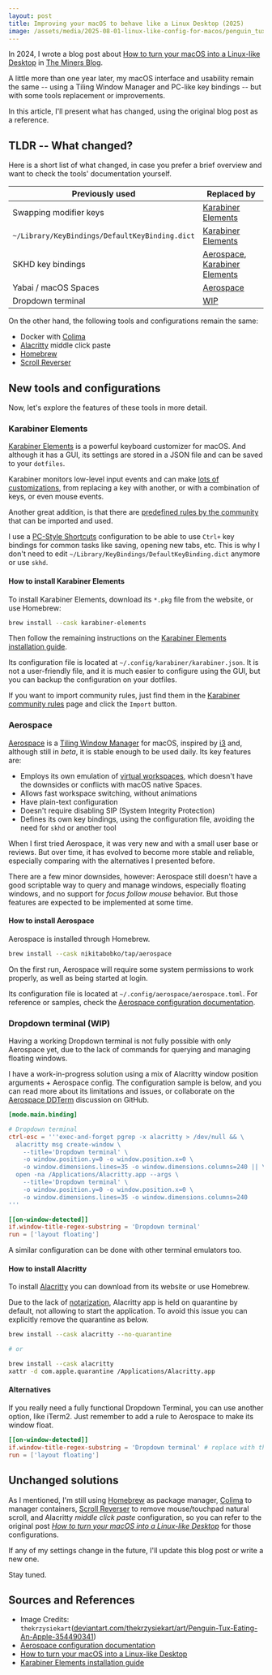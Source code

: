 ```yaml
---
layout: post
title: Improving your macOS to behave like a Linux Desktop (2025)
image: /assets/media/2025-08-01-linux-like-config-for-macos/penguin_tux_eating_an_apple_by_thekrzysiekart_d5v1yhx-1400x800.webp
---
```


In 2024, I wrote a blog post about [How to turn your macOS into a Linux-like Desktop] in [The Miners Blog].

A little more than one year later, my macOS interface and usability remain the same -- using a Tiling Window Manager and PC-like key bindings -- but with some tools replacement or improvements.

In this article, I'll present what has changed, using the original blog post as a reference.

## TLDR -- What changed?

Here is a short list of what changed, in case you prefer a brief overview and want to check the tools' documentation yourself.

| Previously used                                | Replaced by                       |
| ---------------------------------------------- | --------------------------------- |
| Swapping modifier keys                         | [Karabiner Elements]              |
| `~/Library/KeyBindings/DefaultKeyBinding.dict` | [Karabiner Elements]              |
| SKHD key bindings                              | [Aerospace], [Karabiner Elements] |
| Yabai / macOS Spaces                           | [Aerospace]                       |
| Dropdown terminal                              | [WIP][AeroSpace DDTerm]           |

On the other hand, the following tools and configurations remain the same:

- Docker with [Colima]
- [Alacritty] middle click paste
- [Homebrew]
- [Scroll Reverser]

## New tools and configurations

Now, let's explore the features of these tools in more detail.

### Karabiner Elements

[Karabiner Elements] is a powerful keyboard customizer for macOS. And although it has a GUI, its settings are stored in a JSON file and can be saved to your `dotfiles`.

Karabiner monitors low-level input events and can make [lots of customizations][Karabiner Elements features], from replacing a key with another, or with a combination of keys, or even mouse events.

Another great addition, is that there are [predefined rules by the community][Karabiner community rules] that can be imported and used.

I use a [PC-Style Shortcuts][Karabiner PC-Style Shortcuts] configuration to be able to use `Ctrl+` key bindings for common tasks like saving, opening new tabs, etc. This is why I don't need to edit `~/Library/KeyBindings/DefaultKeyBinding.dict` anymore or use `skhd`.

#### How to install Karabiner Elements

To install Karabiner Elements, download its `*.pkg` file from the website, or use Homebrew:

```bash
brew install --cask karabiner-elements
```

Then follow the remaining instructions on the [Karabiner Elements installation guide].

Its configuration file is located at `~/.config/karabiner/karabiner.json`. It is not a user-friendly file, and it is much easier to configure using the GUI, but you can backup the configuration on your dotfiles.

If you want to import community rules, just find them in the [Karabiner community rules] page and click the `Import` button.

### Aerospace

[Aerospace] is a [Tiling Window Manager] for macOS, inspired by [i3] and, although still in _beta_, it is stable enough to be used daily. Its key features are:

- Employs its own emulation of [virtual workspaces], which doesn't have the downsides or conflicts with macOS native Spaces.
- Allows fast workspace switching, without animations
- Have plain-text configuration
- Doesn't require disabling SIP (System Integrity Protection)
- Defines its own key bindings, using the configuration file, avoiding the need for `skhd` or another tool

When I first tried Aerospace, it was very new and with a small user base or reviews. But over time, it has evolved to become more stable and reliable, especially comparing with the alternatives I presented before.

There are a few minor downsides, however: Aerospace still doesn't have a good scriptable way to query and manage windows, especially floating windows, and no support for _focus follow mouse_ behavior. But those features are expected to be implemented at some time.

#### How to install Aerospace

Aerospace is installed through Homebrew.

```bash
brew install --cask nikitabobko/tap/aerospace
```

On the first run, Aerospace will require some system permissions to work properly, as well as being started at login.

Its configuration file is located at `~/.config/aerospace/aerospace.toml`. For reference or samples, check the [Aerospace configuration documentation].

### Dropdown terminal (WIP)

Having a working Dropdown terminal is not fully possible with only Aerospace yet, due to the lack of commands for querying and managing floating windows.

I have a work-in-progress solution using a mix of Alacritty window position arguments + Aerospace config. The configuration sample is below, and you can read more about its limitations and issues, or collaborate on the [Aerospace DDTerm] discussion on GitHub.

```toml
[mode.main.binding]

# Dropdown terminal
ctrl-esc = '''exec-and-forget pgrep -x alacritty > /dev/null && \
  alacritty msg create-window \
    --title='Dropdown terminal' \
    -o window.position.y=0 -o window.position.x=0 \
    -o window.dimensions.lines=35 -o window.dimensions.columns=240 || \
  open -na /Applications/Alacritty.app --args \
    --title='Dropdown terminal' \
    -o window.position.y=0 -o window.position.x=0 \
    -o window.dimensions.lines=35 -o window.dimensions.columns=240
'''

[[on-window-detected]]
if.window-title-regex-substring = 'Dropdown terminal'
run = ['layout floating']
```

A similar configuration can be done with other terminal emulators too.

#### How to install Alacritty

To install [Alacritty] you can download from its website or use Homebrew.

Due to the lack of [notarization], Alacritty app is held on quarantine by default, not allowing to start the application. To avoid this issue you can explicitly remove the quarantine as below.

```bash
brew install --cask alacritty --no-quarantine

# or

brew install --cask alacritty
xattr -d com.apple.quarantine /Applications/Alacritty.app
```

#### Alternatives

If you really need a fully functional Dropdown Terminal, you can use another option, like iTerm2. Just remember to add a rule to Aerospace to make its window float.

```toml
[[on-window-detected]]
if.window-title-regex-substring = 'Dropdown terminal' # replace with the window title or id
run = ['layout floating']
```

## Unchanged solutions

As I mentioned, I'm still using [Homebrew] as package manager, [Colima] to manager containers, [Scroll Reverser] to remove mouse/touchpad natural scroll, and Alacritty _middle click paste_ configuration, so you can refer to the original post _[How to turn your macOS into a Linux-like Desktop]_ for those configurations.

If any of my settings change in the future, I'll update this blog post or write a new one.

Stay tuned.

## Sources and References

- Image Credits: `thekrzysiekart`([deviantart.com/thekrzysiekart/art/Penguin-Tux-Eating-An-Apple-354490341])
- [Aerospace configuration documentation]
- [How to turn your macOS into a Linux-like Desktop]
- [Karabiner Elements installation guide]

[Aerospace DDTerm]: https://github.com/nikitabobko/AeroSpace/discussions/1556
[Aerospace configuration documentation]: https://nikitabobko.github.io/AeroSpace/guide#configuring-aerospace
[Aerospace]: https://github.com/nikitabobko/AeroSpace
[Alacritty]: https://alacritty.org/
[Colima]: https://github.com/abiosoft/colima
[Homebrew]: https://brew.sh/
[How to turn your macOS into a Linux-like Desktop]: https://blog.codeminer42.com/how-to-turn-your-macos-into-a-linux-like-desktop/
[Karabiner Elements features]: https://karabiner-elements.pqrs.org/docs/getting-started/features/
[Karabiner Elements installation guide]: https://karabiner-elements.pqrs.org/docs/getting-started/installation/
[Karabiner Elements]: https://karabiner-elements.pqrs.org/
[Karabiner PC-Style Shortcuts]: https://ke-complex-modifications.pqrs.org/?q=PC-Style%20Shortcuts
[Karabiner community rules]: https://ke-complex-modifications.pqrs.org/
[Scroll Reverser]: https://pilotmoon.com/scrollreverser/
[The Miners Blog]: https://blog.codeminer42.com
[Tiling Window Manager]: https://en.wikipedia.org/wiki/Tiling_window_manager
[deviantart.com/thekrzysiekart/art/Penguin-Tux-Eating-An-Apple-354490341]: https://www.deviantart.com/thekrzysiekart/art/Penguin-Tux-Eating-An-Apple-354490341
[i3]: https://i3wm.org/
[notarization]: https://developer.apple.com/documentation/security/notarizing-macos-software-before-distribution
[virtual workspaces]: https://nikitabobko.github.io/AeroSpace/guide#emulation-of-virtual-workspaces

